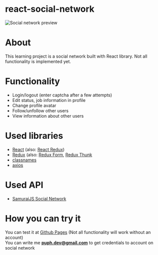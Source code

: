 # react-social-network
![Social network preview](https://i.ibb.co/bQmsk3G/react-social-network.jpg)

# About
This learning project is a social network built with React library. Not all functionality is implemented yet.

# Functionality
* Login/logout (enter captcha after a few attempts)
* Edit status, job information in profile
* Change profile avatar
* Follow/unfollow other users
* View information about other users

# Used libraries
* [React](https://reactjs.org) (also: [React Redux](https://react-redux.js.org))
* [Redux](https://redux.js.org) (also: [Redux Form](https://redux-form.com/8.3.0), [Redux Thunk](https://github.com/reduxjs/redux-thunk)
* [classnames](https://github.com/JedWatson/classnames)
* [axios](https://github.com/axios/axios)

# Used API
* [SamuraiJS Social Network](https://docs.google.com/document/d/1ZSXmTzkgq_Kj1VbWuq8fTv_DPD95GFDvPZgqFeIYGoM)

# How you can try it
You can test it at [Github Pages](https://puphs.github.io/react-social-network/#/) (Not all functionality will work without an account)<br/>
You can write me **puph.dev@gmail.com** to get credentials to account on social network
